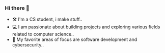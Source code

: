 ### Hi there 👋
- 🛠️ I'm a CS student, i make stuff..
- 💻 I am passionate about building projects and exploring various fields related to computer science..
- 🔐 My favorite areas of focus are software development and cybersecurity..

<!--
**lyt3ral/lyt3ral** is a ✨ _special_ ✨ repository because its `README.md` (this file) appears on your GitHub profile.

Here are some ideas to get you started:

- 🔭 I’m currently working on ...
- 🌱 I’m currently learning ...
- 👯 I’m looking to collaborate on ...
- 🤔 I’m looking for help with ...
- 💬 Ask me about ...
- 📫 How to reach me: ...
- 😄 Pronouns: ...
- ⚡ Fun fact: ...
-->
